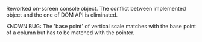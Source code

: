 Reworked on-screen console object.
The conflict between implemented object and the one of DOM API is eliminated.


KNOWN BUG:
The 'base point' of vertical scale matches with the base point of a column but has to be matched with the pointer.